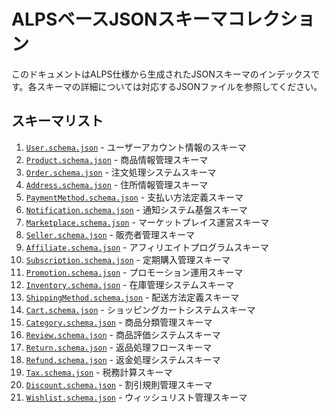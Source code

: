 # ALPSベースJSONスキーマコレクション

このドキュメントはALPS仕様から生成されたJSONスキーマのインデックスです。各スキーマの詳細については対応するJSONファイルを参照してください。

## スキーマリスト

1. [`User.schema.json`](./User.schema.json) - ユーザーアカウント情報のスキーマ
2. [`Product.schema.json`](./Product.schema.json) - 商品情報管理スキーマ
3. [`Order.schema.json`](./Order.schema.json) - 注文処理システムスキーマ  
4. [`Address.schema.json`](./Address.schema.json) - 住所情報管理スキーマ
5. [`PaymentMethod.schema.json`](./PaymentMethod.schema.json) - 支払い方法定義スキーマ
6. [`Notification.schema.json`](./Notification.schema.json) - 通知システム基盤スキーマ
7. [`Marketplace.schema.json`](./Marketplace.schema.json) - マーケットプレイス運営スキーマ
8. [`Seller.schema.json`](./Seller.schema.json) - 販売者管理スキーマ
9. [`Affiliate.schema.json`](./Affiliate.schema.json) - アフィリエイトプログラムスキーマ
10. [`Subscription.schema.json`](./Subscription.schema.json) - 定期購入管理スキーマ
11. [`Promotion.schema.json`](./Promotion.schema.json) - プロモーション運用スキーマ
12. [`Inventory.schema.json`](./Inventory.schema.json) - 在庫管理システムスキーマ
13. [`ShippingMethod.schema.json`](./ShippingMethod.schema.json) - 配送方法定義スキーマ
14. [`Cart.schema.json`](./Cart.schema.json) - ショッピングカートシステムスキーマ
15. [`Category.schema.json`](./Category.schema.json) - 商品分類管理スキーマ
16. [`Review.schema.json`](./Review.schema.json) - 商品評価システムスキーマ
17. [`Return.schema.json`](./Return.schema.json) - 返品処理フロースキーマ
18. [`Refund.schema.json`](./Refund.schema.json) - 返金処理システムスキーマ
19. [`Tax.schema.json`](./Tax.schema.json) - 税務計算スキーマ
20. [`Discount.schema.json`](./Discount.schema.json) - 割引規則管理スキーマ
21. [`Wishlist.schema.json`](./Wishlist.schema.json) - ウィッシュリスト管理スキーマ
